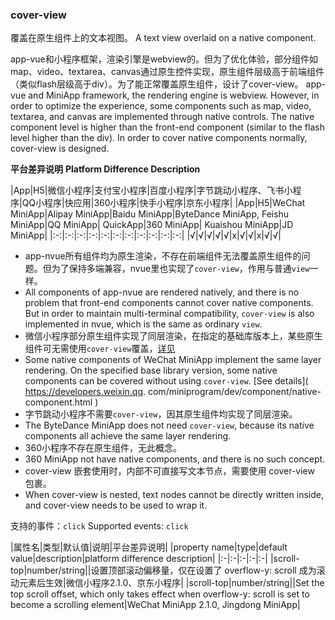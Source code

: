 ### cover-view
覆盖在原生组件上的文本视图。
A text view overlaid on a native component.

app-vue和小程序框架，渲染引擎是webview的。但为了优化体验，部分组件如map、video、textarea、canvas通过原生控件实现，原生组件层级高于前端组件（类似flash层级高于div）。为了能正常覆盖原生组件，设计了cover-view。
app-vue and MiniApp framework, the rendering engine is webview. However, in order to optimize the experience, some components such as map, video, textarea, and canvas are implemented through native controls. The native component level is higher than the front-end component (similar to the flash level higher than the div). In order to cover native components normally, cover-view is designed.


**平台差异说明**
**Platform Difference Description**

|App|H5|微信小程序|支付宝小程序|百度小程序|字节跳动小程序、飞书小程序|QQ小程序|快应用|360小程序|快手小程序|京东小程序|
|App|H5|WeChat MiniApp|Alipay MiniApp|Baidu MiniApp|ByteDance MiniApp, Feishu MiniApp|QQ MiniApp| QuickApp|360 MiniApp| Kuaishou MiniApp|JD MiniApp|
|:-:|:-:|:-:|:-:|:-:|:-:|:-:|:-:|:-:|:-:|:-:|
|√|√|√|√|√|x|√|√|x|√|√|

* app-nvue所有组件均为原生渲染，不存在前端组件无法覆盖原生组件的问题。但为了保持多端兼容，nvue里也实现了`cover-view`，作用与普通`view`一样。
* All components of app-nvue are rendered natively, and there is no problem that front-end components cannot cover native components. But in order to maintain multi-terminal compatibility, `cover-view` is also implemented in nvue, which is the same as ordinary `view`.
* 微信小程序部分原生组件实现了同层渲染，在指定的基础库版本上，某些原生组件可无需使用`cover-view`覆盖，[详见](https://developers.weixin.qq.com/miniprogram/dev/component/native-component.html)
* Some native components of WeChat MiniApp implement the same layer rendering. On the specified base library version, some native components can be covered without using `cover-view`. [See details]( <a href="https://developers.weixin.qq.com/miniprogram/dev/component/native-component.html">https://developers.weixin.qq. com/miniprogram/dev/component/native-component.html</a> )
* 字节跳动小程序不需要`cover-view`，因其原生组件均实现了同层渲染。
* The ByteDance MiniApp does not need `cover-view`, because its native components all achieve the same layer rendering.
* 360小程序不存在原生组件，无此概念。
* 360 MiniApp not have native components, and there is no such concept.
* cover-view 嵌套使用时，内部不可直接写文本节点，需要使用 cover-view 包裹。
* When cover-view is nested, text nodes cannot be directly written inside, and cover-view needs to be used to wrap it.

支持的事件：`click`
Supported events: `click`

|属性名|类型|默认值|说明|平台差异说明|
|property name|type|default value|description|platform difference description|
|:-|:-|:-|:-|:-|
|scroll-top|number/string||设置顶部滚动偏移量，仅在设置了 overflow-y: scroll 成为滚动元素后生效|微信小程序2.1.0、京东小程序|
|scroll-top|number/string||Set the top scroll offset, which only takes effect when overflow-y: scroll is set to become a scrolling element|WeChat MiniApp 2.1.0, Jingdong MiniApp|
